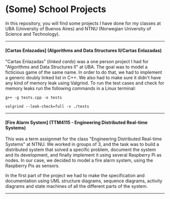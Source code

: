 # (Some) School Projects

In this repository, you will find some projects I have done for my classes at UBA (University of Buenos Aires) and NTNU (Norwegian University of Science and Technology).

---


#### [Cartas Enlazadas] (Algorithms and Data Structures II/Cartas Enlazadas)

"Cartas Enlazadas" (*linked cards*) was a one person project I had for "Algorithms and Data Structures II" at UBA. The goal was to model a ficticious game of the same name. In order to do that, we had to implement a generic doubly linked list in C++. We also had to make sure it didn't have any kind of memory leak using Valgrind. To run the test cases and check for memory leaks run the following commands in a Linux terminal:

`g++ -g tests.cpp -o tests`

`valgrind --leak-check=full -v ./tests` 

---


#### [Fire Alarm System] (TTM4115 - Engineering Distributed Real-time Systems)

This was a term assignmet for the class "Engineering Distributed Real-time Systems" at NTNU. We worked in groups of 3, and the task was to build a distributed system that solved a specific problem, document the system and its development, and finally implement it using several Raspberry Pi as nodes. In our case, we decided to model a fire alarm system, using the Raspberry Pis as sensors. 

In the first part of the project we had to make the specification and documentation using UML structure diagrams, sequence diagrams, activity diagrams and state machines of all the different parts of the system.

---



